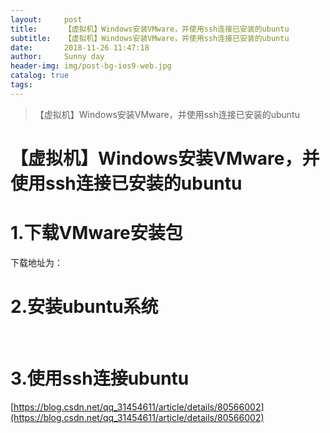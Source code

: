 ```yaml
---
layout:     post
title:      【虚拟机】Windows安装VMware，并使用ssh连接已安装的ubuntu
subtitle:   【虚拟机】Windows安装VMware，并使用ssh连接已安装的ubuntu
date:       2018-11-26 11:47:18
author:     Sunny day
header-img: img/post-bg-ios9-web.jpg
catalog: true
tags:
---
```


>【虚拟机】Windows安装VMware，并使用ssh连接已安装的ubuntu

# 【虚拟机】Windows安装VMware，并使用ssh连接已安装的ubuntu


# 1.下载VMware安装包

下载地址为：

# 2.安装ubuntu系统

 

# 3.使用ssh连接ubuntu

[https://blog.csdn.net/qq_31454611/article/details/80566002](https://blog.csdn.net/qq_31454611/article/details/80566002)

